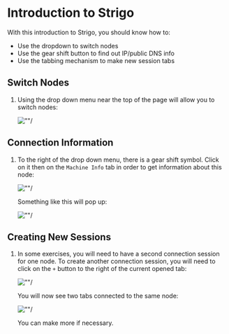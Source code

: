 # Introduction to Strigo

With this introduction to Strigo, you should know how to:

 - Use the dropdown to switch nodes
 - Use the gear shift button to find out IP/public DNS info
 - Use the tabbing mechanism to make new session tabs

## Switch Nodes

1.  Using the drop down menu near the top of the page will allow you to switch nodes:

    ![""](../images/screen-switch-nodes.png)/

## Connection Information

1.  To the right of the drop down menu, there is a gear shift symbol. Click on it then on the `Machine Info` tab in order to get information about this node:

    ![""](../images/screen-machine-info.png)/

    Something like this will pop up:

    ![""](../images/screen-ip-info.png)/

## Creating New Sessions

1.  In some exercises, you will need to have a second connection session for one node. To create another connection session, you will need to click on the `+` button to the right of the current opened tab:

    ![""](../images/screen-session-tab.png)/

    You will now see two tabs connected to the same node:

    ![""](../images/screen-tabs.png)/

    You can make more if necessary.
